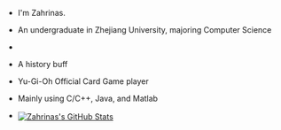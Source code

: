 - I'm Zahrinas.
- An undergraduate in Zhejiang University, majoring Computer Science
- 
- A history buff
- Yu-Gi-Oh Official Card Game player

- Mainly using C/C++, Java, and Matlab
- <a href="https://github.com/Zahrinas/Zahrinas">
  <img align="center" src="https://github-readme-stats.vercel.app/api/top-langs/?username=Zahrinas&langs_count=5&layout=compact&exclude_repo=Zahrinas.github.io" alt="Zahrinas's GitHub Stats" /></a>
